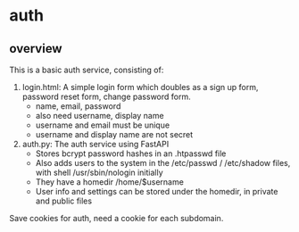 # auth

## overview

This is a basic auth service, consisting of:

1. login.html: A simple login form which doubles as a sign up form, password reset form, change password form.
   - name, email, password
   - also need username, display name
   - username and email must be unique
   - username and display name are not secret
2. auth.py: The auth service using FastAPI
   - Stores bcrypt password hashes in an .htpasswd file
   - Also adds users to the system in the /etc/passwd / /etc/shadow files, with shell /usr/sbin/nologin initially
   - They have a homedir /home/$username
   - User info and settings can be stored under the homedir, in private and public files

Save cookies for auth, need a cookie for each subdomain.
